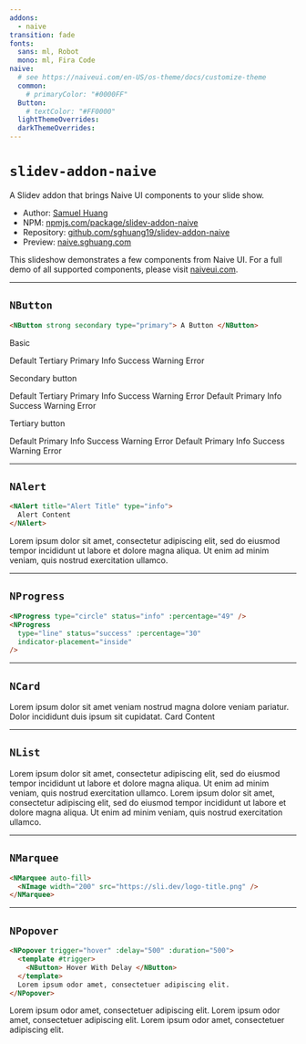 ```yaml
---
addons:
  - naive
transition: fade
fonts:
  sans: ml, Robot
  mono: ml, Fira Code
naive:
  # see https://naiveui.com/en-US/os-theme/docs/customize-theme
  common:
    # primaryColor: "#0000FF"
  Button:
    # textColor: "#FF0000"
  lightThemeOverrides:
  darkThemeOverrides:
---
```


# `slidev-addon-naive`

<div>
  A <NButton strong type="info"> Slidev </NButton> addon that brings <NButton
  strong type="primary" > Naive UI </NButton> components to your slide show.
</div>

- Author: [Samuel Huang](https://sghuang.com)
- NPM:
  [npmjs.com/package/slidev-addon-naive](https://npmjs.com/package/slidev-addon-naive)
- Repository:
  [github.com/sghuang19/slidev-addon-naive](https://github.com/sghuang19/slidev-addon-naive)
- Preview: [naive.sghuang.com](https://naive.sghuang.com)

<div flex justify-center items-center>
  <p shrink class="-translate-y-8">
    This slideshow demonstrates a few components from Naive UI. For a full demo
    of all supported components, please visit <a
    href="https://naiveui.com">naiveui.com</a>.
  </p>

  <div flex justify-center gap-8 shrink-0>
    <NImage class=""
      width="250" src="https://sli.dev/logo-title.png"
    />
    <NImage class="pb-15"
      width="125" src="https://www.naiveui.com/assets/naivelogo-BdDVTUmz.svg"
    />
  </div>
</div>

---

## `NButton`

```markdown
<NButton strong secondary type="primary"> A Button </NButton>
```

Basic

<NSpace>
  <NButton>Default</NButton>
  <NButton type="tertiary">
    Tertiary
  </NButton>
  <NButton type="primary">
    Primary
  </NButton>
  <NButton type="info">
    Info
  </NButton>
  <NButton type="success">
    Success
  </NButton>
  <NButton type="warning">
    Warning
  </NButton>
  <NButton type="error">
    Error
  </NButton>
</NSpace>

Secondary button

<NSpace>
  <NButton strong secondary>
    Default
  </NButton>
  <NButton strong secondary type="tertiary">
    Tertiary
  </NButton>
  <NButton strong secondary type="primary">
    Primary
  </NButton>
  <NButton strong secondary type="info">
    Info
  </NButton>
  <NButton strong secondary type="success">
    Success
  </NButton>
  <NButton strong secondary type="warning">
    Warning
  </NButton>
  <NButton strong secondary type="error">
    Error
  </NButton>
  <NButton strong secondary round>
    Default
  </NButton>
  <NButton strong secondary round type="primary">
    Primary
  </NButton>
  <NButton strong secondary round type="info">
    Info
  </NButton>
  <NButton strong secondary round type="success">
    Success
  </NButton>
  <NButton strong secondary round type="warning">
    Warning
  </NButton>
  <NButton strong secondary round type="error">
    Error
  </NButton>
</NSpace>

Tertiary button

<NSpace>
  <NButton tertiary>
    Default
  </NButton>
  <NButton tertiary type="primary">
    Primary
  </NButton>
  <NButton tertiary type="info">
    Info
  </NButton>
  <NButton tertiary type="success">
    Success
  </NButton>
  <NButton tertiary type="warning">
    Warning
  </NButton>
  <NButton tertiary type="error">
    Error
  </NButton>
  <NButton tertiary round>
    Default
  </NButton>
  <NButton tertiary round type="primary">
    Primary
  </NButton>
  <NButton tertiary round type="info">
    Info
  </NButton>
  <NButton tertiary round type="success">
    Success
  </NButton>
  <NButton tertiary round type="warning">
    Warning
  </NButton>
  <NButton tertiary round type="error">
    Error
  </NButton>
</NSpace>

---

## `NAlert`

```markdown
<NAlert title="Alert Title" type="info">
  Alert Content
</NAlert>
```

<NAlert title="Alert Title" type="info" mt-10>
  Lorem ipsum dolor sit amet, consectetur adipiscing elit, sed do eiusmod
  tempor incididunt ut labore et dolore magna aliqua. Ut enim ad minim
  veniam, quis nostrud exercitation ullamco.
</NAlert>

---

## `NProgress`

```markdown
<NProgress type="circle" status="info" :percentage="49" />
<NProgress
  type="line" status="success" :percentage="30"
  indicator-placement="inside"
/>
```

<NSpace flex justify-center mt-4>
  <NProgress type="circle" :percentage="19" />
  <NProgress type="circle" status="info" :percentage="49" />
  <NProgress type="circle" status="success" :percentage="10" />
  <NProgress type="circle" status="warning" :percentage="74" />
  <NProgress type="circle" status="error" :percentage="95" />
</NSpace>

<NSpace vertical mt-8 gap-8>
  <NProgress type="line" :percentage="95" :show-indicator="false" />
  <NProgress type="line" status="error" :percentage="65" />
  <NProgress
    type="line" status="success" :percentage="30" indicator-placement="inside"
  />
</NSpace>

---

## `NCard`

<div flex gap-10>
  <NCard title="Card with Cover">
    <template #cover>
      <img src="https://picsum.photos/400/200" alt="cover">
    </template>
    Lorem ipsum dolor sit amet veniam nostrud magna dolore veniam pariatur. Dolor
    incididunt duis ipsum sit cupidatat.
  </NCard>
  <NCard title="Card Slots Demo">
    <template #header-extra>
      #header-extra
    </template>
    Card Content
    <template #footer>
      #footer
    </template>
    <template #action>
      #action
    </template>
  </NCard>
</div>

---

## `NList`

<NList hoverable clickable mt-5>
  <NListItem>
    <NThing title="Better Late Than Never" content-style="margin-top: 10px;">
      <template #description>
        <NSpace size="small" style="margin-top: 4px">
          <NTag :bordered="false" type="info" size="small">
            Tag A
          </NTag>
          <NTag :bordered="false" type="info" size="small">
            Tag B
          </NTag>
        </NSpace>
      </template>
      Lorem ipsum dolor sit amet, consectetur adipiscing elit, sed do eiusmod
      tempor incididunt ut labore et dolore magna aliqua. Ut enim ad minim
      veniam, quis nostrud exercitation ullamco.
    </NThing>
  </NListItem>
  <NListItem>
    <NThing title="Lorem Ipsum" content-style="margin-top: 10px;">
      <template #description>
        <NSpace size="small" style="margin-top: 4px">
          <NTag :bordered="false" type="info" size="small">
            Tag C
          </NTag>
          <NTag :bordered="false" type="info" size="small">
            Tag D
          </NTag>
        </NSpace>
      </template>
      Lorem ipsum dolor sit amet, consectetur adipiscing elit, sed do eiusmod
      tempor incididunt ut labore et dolore magna aliqua. Ut enim ad minim
      veniam, quis nostrud exercitation ullamco.
    </NThing>
  </NListItem>
</NList>

---

## `NMarquee`

```markdown
<NMarquee auto-fill>
  <NImage width="200" src="https://sli.dev/logo-title.png" />
</NMarquee>
```

<NMarquee auto-fill>
  <NImage width="200" src="https://sli.dev/logo-title.png" />
</NMarquee>

---

## `NPopover`

```markdown
<NPopover trigger="hover" :delay="500" :duration="500">
  <template #trigger>
    <NButton> Hover With Delay </NButton>
  </template>
  Lorem ipsum odor amet, consectetuer adipiscing elit.
</NPopover>
```

<div flex justify-center gap-5 mt-5>

  <NPopover trigger="hover">
    <template #trigger>
      <NButton> Hover </NButton>
    </template>
    Lorem ipsum odor amet, consectetuer adipiscing elit.
  </NPopover>

  <NPopover trigger="click">
    <template #trigger>
      <NButton> Click With Sections </NButton>
    </template>
    <template #header>
      <NText strong depth="1">
        Header
      </NText>
    </template>
    Lorem ipsum odor amet, consectetuer adipiscing elit.
    <template #footer>
      Footer
    </template>
  </NPopover>

  <NPopover trigger="hover" :delay="500" :duration="500">
    <template #trigger>
      <NButton> Hover With Delay </NButton>
    </template>
    Lorem ipsum odor amet, consectetuer adipiscing elit.
  </NPopover>

</div>
